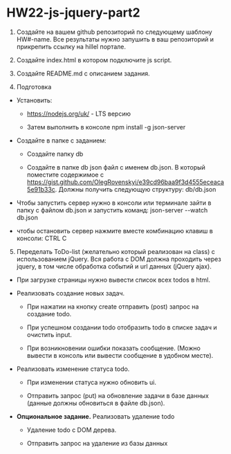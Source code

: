 # HW22-js-jquery-part2

1. Создайте на вашем github репозиторий по следующему шаблону HW#-name. Все результаты нужно запушить в ваш репозиторий и прикрепить ссылку на hillel портале.

2. Создайте index.html в котором подключите js script.

3. Создайте README.md с описанием задания.

4. Подготовка

- Установить:

  - https://nodejs.org/uk/ - LTS версию

  - Затем выполнить в консоле npm install -g json-server

- Создайте в папке с заданием:

  - Создайте папку db

  - Создайте в папке db json файл с именем db.json. В который поместите содержимое c https://gist.github.com/OlegRovenskyi/e39cd96baa9f3d4555eceaca5e91b33c. Должны получить следующую структуру: db/db.json

- Чтобы запустить сервер нужно в консоли или терминале зайти в папку с файлом db.json и запустить команд: json-server --watch db.json
- чтобы остановить сервер нажмите вместе комбинацию клавиш в консоли: CTRL C

5. Переделать ToDo-list (желательно который реализован на class) с использованием jQuery.
   Вся работа с DOM должна проходить через jquery, в том числе обработка событий и url данных (jQuery ajax).

- При загрузке страницы нужно вывести список всех todos в html.

- Реализовать создание новых задач.

  - При нажатии на кнопку create отправить (post) запрос на создание todo.

  - При успешном создании todo отобразить todo в списке задач и очистить input.
  - При возникновении ошибки показать сообщение. (Можно вывести в консоль или вывести сообщение в удобном месте).

- Реализовать изменение статуса todo.

  - При изменении статуса нужно обновить ui.

  - Отправить запрос (put) на обновление задачи в базе данных (данные должны обновиться в файле db.json).

- **Опциональное задание.** Реализовать удаление todo

  - Удаление todo с DOM дерева.

  - Отправить запрос на удаление из базы данных
